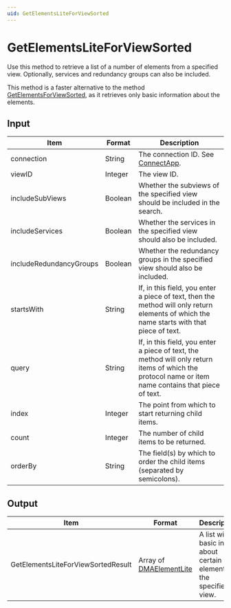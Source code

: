 ```yaml
---
uid: GetElementsLiteForViewSorted
---
```


# GetElementsLiteForViewSorted

Use this method to retrieve a list of a number of elements from a specified view. Optionally, services and redundancy groups can also be included.

This method is a faster alternative to the method [GetElementsForViewSorted](xref:GetElementsForViewSorted), as it retrieves only basic information about the elements.

## Input

| Item | Format | Description |
|--|--|--|
| connection | String | The connection ID. See [ConnectApp](xref:ConnectApp). |
| viewID | Integer | The view ID. |
| includeSubViews | Boolean | Whether the subviews of the specified view should be included in the search. |
| includeServices | Boolean | Whether the services in the specified view should also be included. |
| includeRedundancyGroups | Boolean | Whether the redundancy groups in the specified view should also be included. |
| startsWith | String | If, in this field, you enter a piece of text, then the method will only return elements of which the name starts with that piece of text. |
| query | String | If, in this field, you enter a piece of text, the method will only return items of which the protocol name or item name contains that piece of text. |
| index | Integer | The point from which to start returning child items. |
| count | Integer | The number of child items to be returned. |
| orderBy | String | The field(s) by which to order the child items (separated by semicolons). |

## Output

| Item | Format | Description |
|--|--|--|
| GetElementsLiteForViewSortedResult | Array of [DMAElementLite](xref:DMAElementLite) | A list with basic info about certain elements in the specified view. |
